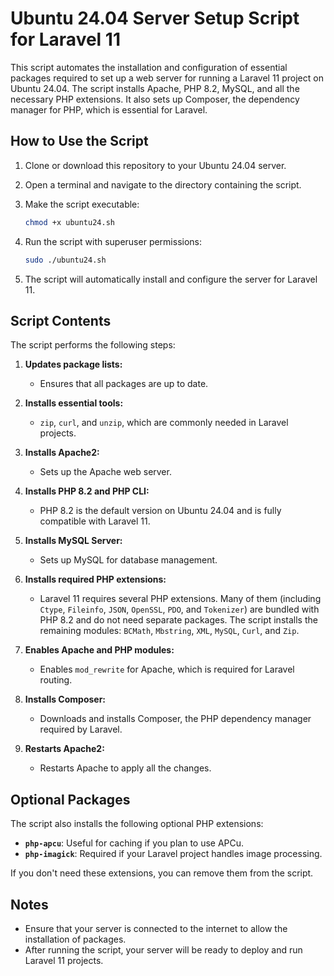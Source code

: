 # Ubuntu 24.04 Server Setup Script for Laravel 11

This script automates the installation and configuration of essential packages required to set up a web server for running a Laravel 11 project on Ubuntu 24.04. The script installs Apache, PHP 8.2, MySQL, and all the necessary PHP extensions. It also sets up Composer, the dependency manager for PHP, which is essential for Laravel.

## How to Use the Script

1. Clone or download this repository to your Ubuntu 24.04 server.

2. Open a terminal and navigate to the directory containing the script.

3. Make the script executable:

    ```bash
    chmod +x ubuntu24.sh
    ```

4. Run the script with superuser permissions:

    ```bash
    sudo ./ubuntu24.sh
    ```

5. The script will automatically install and configure the server for Laravel 11.

## Script Contents

The script performs the following steps:

1. **Updates package lists:**
    - Ensures that all packages are up to date.

2. **Installs essential tools:**
    - `zip`, `curl`, and `unzip`, which are commonly needed in Laravel projects.

3. **Installs Apache2:**
    - Sets up the Apache web server.

4. **Installs PHP 8.2 and PHP CLI:**
    - PHP 8.2 is the default version on Ubuntu 24.04 and is fully compatible with Laravel 11.

5. **Installs MySQL Server:**
    - Sets up MySQL for database management.

6. **Installs required PHP extensions:**
    - Laravel 11 requires several PHP extensions. Many of them (including `Ctype`, `Fileinfo`, `JSON`, `OpenSSL`, `PDO`, and `Tokenizer`) are bundled with PHP 8.2 and do not need separate packages. The script installs the remaining modules: `BCMath`, `Mbstring`, `XML`, `MySQL`, `Curl`, and `Zip`.

7. **Enables Apache and PHP modules:**
    - Enables `mod_rewrite` for Apache, which is required for Laravel routing.

8. **Installs Composer:**
    - Downloads and installs Composer, the PHP dependency manager required by Laravel.

9. **Restarts Apache2:**
    - Restarts Apache to apply all the changes.

## Optional Packages

The script also installs the following optional PHP extensions:

- **`php-apcu`**: Useful for caching if you plan to use APCu.
- **`php-imagick`**: Required if your Laravel project handles image processing.

If you don't need these extensions, you can remove them from the script.

## Notes

- Ensure that your server is connected to the internet to allow the installation of packages.
- After running the script, your server will be ready to deploy and run Laravel 11 projects.